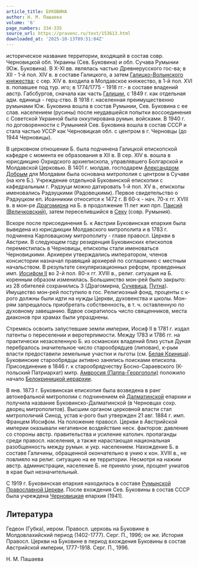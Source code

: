 ```yaml
---
article_title: БУКОВИНА
author: Н. М. Пашаева
volume: '6'
page_numbers: 334-335
source_url: https://pravenc.ru/text/153613.html
downloaded_at: '2025-10-13T09:51:04Z'
---
```


историческое название территории, входящей в состав совр. Черновицкой обл. Украины (Сев. Буковина) и обл. Сучава Румынии (Юж. Буковина). В X-XI вв. являлась частью Древнерусского гос-ва; в XII - 1-й пол. XIV в. в составе Галицкого, а затем [Галицко-Волынского княжества](<https://pravenc.ru/text/Галицко-Волынского княжества.html>); с сер. XIV в. входила в Молдавское княжество, в 1-й пол. XVI в. попавшее под тур. иго; в 1774/1775 - 1918 гг.- в составе владений австр. Габсбургов, сначала как часть [Галиции](https://pravenc.ru/text/Галиции.html), с 1849 г. как отдельная адм. единица - герц-ство. В 1918 г. населенная преимущественно румынами Юж. Буковина вошла в состав Румынии, Сев. Буковина с ее слав. населением (русины) после неудавшейся попытки воссоединения с Советской Украиной была оккупирована румын. войсками. В 1940 г. по договоренности с Румынией Сев. Буковина вошла в состав СССР и стала частью УССР как Черновицкая обл. с центром в г. Черновцы (до 1944 Черновицы).

В церковном отношении Б. была подчинена Галицкой епископской кафедре с момента ее образования в XII в. В сер. XIV в. вошла в юрисдикцию Охридского архиепископа, управлявшего Болгарской и Молдавской Церковью. В 1401 г. молдав. господарем [Александром Добрым](<https://pravenc.ru/text/Александром Добрым.html>) для Молдавии была основана митрополия с центром в Сучаве (на юге Б.). Учреждение отдельной Буковинской епископии с кафедральным г. Рэдэуци можно датировать 1-й пол. XV в., епископы именовались Рэдэуцкими (Радовецкими). Первое свидетельство о Рэдэуцком еп. Иоанникии относится к 1472 г. В 60-х - нач. 70-х гг. XVIII в. в мон-ре [Драгомирна](https://pravenc.ru/text/Драгомирна.html) на Б. в продолжение 11 лет жил прп. [Паисий (Величковский)](<https://pravenc.ru/text/Паисий (Величковский).html>), затем переселившийся в [Секу](https://pravenc.ru/text/Секу.html) (совр. Румыния).

Вскоре после присоединения Б. к Австрии Буковинская епархия была выведена из юрисдикции Молдавского митрополита и в 1783 г. подчинена Карловацкому митрополиту - главе правосл. Церкви в Австрии. В следующем году резиденция Буковинских епископов переместилась в Черновицы, епископы стали именоваться Черновицкими. Архиереи утверждались императором, членов консистории назначал правящий архиерей по соглашению с местным начальством. В результате секуляризационных реформ, проведенных имп. [Иосифом II](<https://pravenc.ru/text/Иосифом II.html>) во 2-й пол. 80-х гг. XVIII в., религ. ситуация на Б. коренным образом изменилась. Большинство мон-рей было закрыто: из 28 обителей сохранились 3 (Драгомирна, [Сучевица](https://pravenc.ru/text/Сучевица.html), [Путна](https://pravenc.ru/text/Путна.html)). Имущество мон-рей поступило в гос. Религиозный фонд, проценты с к-рого должны были идти на нужды Церкви, духовенства и школы. Мон-рям запрещалось приобретать собственность, в т. ч. оставленную по духовному завещанию. Вдвое сократилось число священников, места диаконов при храмах были упразднены.

Стремясь освоить запустевшие земли империи, Иосиф II в 1781 г. издал патенты о переселении и веротерпимости. Между 1783 и 1786 гг. на практически незаселенную Б. из османских владений близ устья Дуная перебралось значительное число старообрядцев (липован), к-рым власти предоставили земельные участки и льготы (см. [Белая Криница](<https://pravenc.ru/text/Белая Криница.html>)). Буковинские старообрядцы активно занялись поисками епископа. Присоединение в 1846 г. к старообрядчеству Босно-Сараевского (К-польский Патриархат) митр. [Амвросия (Паппа-Георгополи)](<https://pravenc.ru/text/Амвросия (Паппа-Георгополи).html>) положило начало [Белокриницкой иерархии](<https://pravenc.ru/text/БЕЛОКРИНИЦКАЯ ИЕРАРХИЯ.html>).

В янв. 1873 г. Буковинская епископия была возведена в ранг автокефальной митрополии с подчинением ей [Далматинской](https://pravenc.ru/text/Далматинской.html) епархии и получила название Буковинско-Далматинской (в Черновцах сохр. дворец митрополитов). Высшим органом церковной власти стал митрополичий Синод, устав к-рого был утвержден 21 авг. 1884 г. имп. Францем Иосифом. На положение правосл. Церкви в Австрийской империи оказывали негативное воздействие неск. факторов: давление со стороны австр. правительства и усиление католич. пропаганды среди правосл. населения, а также нарастающая национальная разобщенность между румын. и укр. населением. Нахождение Б. в составе Галичины, обращенной окончательно в унию к кон. XVIII в., не повлияло на религ. ситуацию на ее территории. Несмотря на нажим австр. администрации, население Б. не приняло унии, процент униатов в крае был незначительный.

С 1919 г. Буковинская епархия находилась в составе [Румынской Православной Церкви](<https://pravenc.ru/text/Румынская Православная Церквь.html>). После вхождения Сев. Буковины в состав СССР была учреждена [Черновицкая](https://pravenc.ru/text/Черновицкая.html) епархия (1941).

## Литература

Гедеон (Губка), иером. Правосл. церковь на Буковине в Молдовлахийский период (1402-1777). Серг. П., 1996; он же. История Правосл. Церкви на Буковине в период вхождения Буковины в состав Австрийской империи, 1777-1918. Серг. П., 1996.

Н. М. Пашаева
